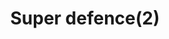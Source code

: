---
layout: item
title: Super defence(2)
item-id: 165
datatable: true
id: 165
name: "Super defence(2)"
members: true
lowalch: 79
highalch: 118
examine: "2 doses of super Defence potion."
monsters:
  - id: 2267
    name: "Dagannoth Rex"
    members: true
    combat_level: 303
    wiki_url: "https://oldschool.runescape.wiki/w/Dagannoth_Rex"
    drops:
      - quantity: "1"
        rarity: 0.0078125
        drop_requirements: null
  - id: 7255
    name: "Steel dragon"
    members: true
    combat_level: 274
    wiki_url: "https://oldschool.runescape.wiki/w/Steel_dragon#Catacombs_of_Kourend"
    drops:
      - quantity: "1"
        rarity: 0.0234375
        drop_requirements: null
---